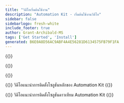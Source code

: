 ```yaml
---
title: "วิดีโอเริ่มต้นใช้งาน"
description: "Automation Kit - เริ่มต้นใช้งานวิดีโอ"
sidebar: false
sidebarlogo: fresh-white
include_footer: true
author: Grant-Archibald-MS
tags: ['Get Started', 'Install']
generated: B6E0A8D56AC9ABF4A4E56281D6134575FB79F1FA
---
```


{{<slideStyles>}}

{{<presentationStyles>}}

{{<presentation slides="1,2">}}

{{<slide id="slide1" cdnVideo="MainInstall.mp4?v=1" cdnVtt="MainInstall.vtt" description="Walkthrough video of installing the Automation Kit main solution" >}}
วิดีโอแนะนําการติดตั้งโซลูชันหลักของ Automation Kit
{{</slide>}}

{{<slide id="slide2" cdnVideo="SatelliteInstall.mp4?v=1" cdnVtt="SatelliteInstall.vtt" description="Walkthrough video of installing the Automation Kit satellite solution" >}}
วิดีโอแนะนําการติดตั้งโซลูชันดาวเทียม Automation Kit
{{</slide>}}
